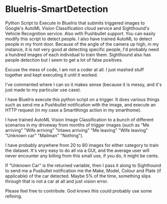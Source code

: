 # BlueIris-SmartDetection
Python Script to Execute in BlueIris that submits triggered images to Google's AutoML Vision Classification cloud service and Sighthound's Vehicle Recognition service. Also with Pushbullet support. You can easily modify this script to detect people. I also have trained AutoML to detect people in my front door. Because of the angle of the camera up high, in my instance, it is not very good at detecting specific people, I'd probably need a hundred images of each individual to train them. Sighthound also has people detection but I seem to get a lot of false positives.


Excuse the mess of code, I am not a coder at all. I just mashed stuff together and kept executing it until it worked.

I've commented where I can so it makes sense (because it is messy, and it's just made to my particular use case).

I have BlueIris execute this python script on a trigger. It does various things such as send me a Pushbullet notification with the image, and execute an HTTP request (in my case a Smartthings action in my smarthome).

I have trained AutoML Vision Image Classification to a bunch of different scenarios in my driveway from months of trigger images (such as "Me arriving" "Wife arriving" "Inlaws arriving" "Me leaving" "Wife leaving" "Unknown car" "Mailman" "Nothing"). 

I have probably anywhere from 20 to 80 images for either category to train the dataset. It's very easy to do all via a GUI, and the average user will never encounter any billing from this small use, if you do, it might be cents.

If "Unknown Car" is the returned variable, then I pass it along to Sighthound to send me a Pusbullet notification me the Make, Model, Colour and Plate (if applicable) of the car detected. Maybe 5% of the time, something slips through that is not a car at all and just vision error.

Please feel free to contribute. God knows this could probably use some refining.
